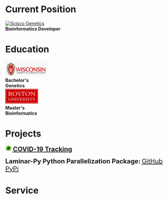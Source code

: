 # Current Position
<div id="wrapper">
  <div id="position">
    <a href="https://www.sciscogenetics.com">
      <img src="https://github.com/dgellerup/dgellerup.github.io/blob/master/assets/images/scisco.jpegg?raw=true" alt="Scisco Genetics" style="height:50px;"><br>
    </a>
    <strong>Bioinformatics Developer</strong>
  </div>
</div>

# Education
<div id="wrapper">
  <div id="first">
    <img src="https://github.com/dgellerup/dgellerup.github.io/blob/master/assets/images/uw-madison.png?raw=true" alt="UW-Madison" style="height:50px;"><br>
    <strong>Bachelor's</strong><br>
    <strong>Genetics</strong>
  </div>
  <div id="second">
    <img src="https://github.com/dgellerup/dgellerup.github.io/blob/master/assets/images/bu.png?raw=true" alt="BU" style="height:50px;"><br>
    <strong>Master's</strong><br>
    <strong>Bioinformatics</strong>
  </div>
</div>

# Projects
<a href="https://dgellerup.github.io/covid-19-data">
  <img src="https://github.com/dgellerup/dgellerup.github.io/blob/master/assets/images/covid.png?raw=true" alt="COVID-19" style="height:20px;">
  <strong style="font-size:20px;"><u>COVID-19 Tracking</u></strong>
</a>

<strong style="font-size:20px;">Laminar-Py Python Parallelization Package:</strong>
<a style="font-size:20px;" href="https://github.com/dgellerup/laminar"><u>GitHub</u></a>
<a style="font-size:20px;" href="https://pypi.org/project/laminar-py/"><u>PyPi</u></a>

# Service
<div data-iframe-width="150" data-iframe-height="270" data-share-badge-id="e95ea9fd-c57d-4ed8-858a-d253655af63e" data-share-badge-host="https://www.youracclaim.com"></div>
<script type="text/javascript" async src="//cdn.youracclaim.com/assets/utilities/embed.js"></script>
